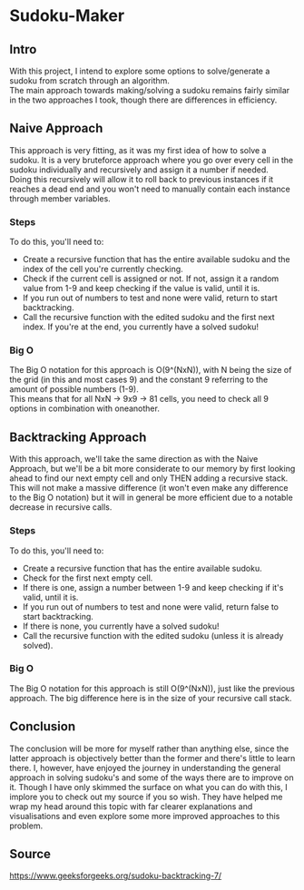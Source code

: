 # Sudoku-Maker
 ## Intro
 With this project, I intend to explore some options to solve/generate a sudoku from scratch through an algorithm.  
 The main approach towards making/solving a sudoku remains fairly similar in the two approaches I took, though there are differences in efficiency.  

 ## Naive Approach
 This approach is very fitting, as it was my first idea of how to solve a sudoku. It is a very bruteforce approach where you go over every cell in the sudoku individually and recursively and assign it a number if needed.  
 Doing this recursively will allow it to roll back to previous instances if it reaches a dead end and you won't need to manually contain each instance through member variables.  

### Steps
To do this, you'll need to:  
- Create a recursive function that has the entire available sudoku and the index of the cell you're currently checking.  
- Check if the current cell is assigned or not. If not, assign it a random value from 1-9 and keep checking if the value is valid, until it is.  
- If you run out of numbers to test and none were valid, return to start backtracking.  
- Call the recursive function with the edited sudoku and the first next index. If you're at the end, you currently have a solved sudoku!  

### Big O
The Big O notation for this approach is O(9^(NxN)), with N being the size of the grid (in this and most cases 9) and the constant 9 referring to the amount of possible numbers (1-9).  
This means that for all NxN -> 9x9 -> 81 cells, you need to check all 9 options in combination with oneanother.  

## Backtracking Approach
With this approach, we'll take the same direction as with the Naive Approach, but we'll be a bit more considerate to our memory by first looking ahead to find our next empty cell and only THEN adding a recursive stack.  
This will not make a massive difference (it won't even make any difference to the Big O notation) but it will in general be more efficient due to a notable decrease in recursive calls.  

### Steps
To do this, you'll need to:  
- Create a recursive function that has the entire available sudoku.  
- Check for the first next empty cell.  
-  If there is one, assign a number between 1-9 and keep checking if it's valid, until it is.  
-  If you run out of numbers to test and none were valid, return false to start backtracking.  
-  If there is none, you currently have a solved sudoku!  
- Call the recursive function with the edited sudoku (unless it is already solved).  

### Big O
The Big O notation for this approach is still O(9^(NxN)), just like the previous approach. The big difference here is in the size of your recursive call stack. 

## Conclusion
The conclusion will be more for myself rather than anything else, since the latter approach is objectively better than the former and there's little to learn there. I, however, have enjoyed the journey in understanding the general approach in solving sudoku's and some of the ways there are to improve on it. Though I have only skimmed the surface on what you can do with this, I implore you to check out my source if you so wish. They have helped me wrap my head around this topic with far clearer explanations and visualisations and even explore some more improved approaches to this problem.

## Source
https://www.geeksforgeeks.org/sudoku-backtracking-7/
